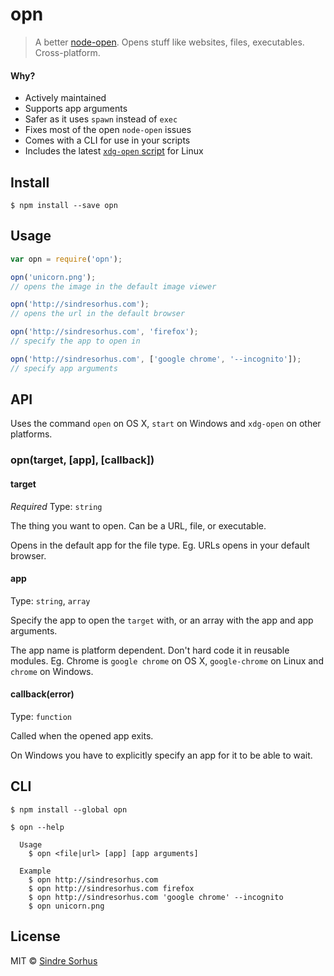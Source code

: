 # opn

> A better [node-open](https://github.com/pwnall/node-open). Opens stuff like websites, files, executables. Cross-platform.


#### Why?

- Actively maintained
- Supports app arguments
- Safer as it uses `spawn` instead of `exec`
- Fixes most of the open `node-open` issues
- Comes with a CLI for use in your scripts
- Includes the latest [`xdg-open` script](http://cgit.freedesktop.org/xdg/xdg-utils/commit/?id=c55122295c2a480fa721a9614f0e2d42b2949c18) for Linux


## Install

```
$ npm install --save opn
```


## Usage

```js
var opn = require('opn');

opn('unicorn.png');
// opens the image in the default image viewer

opn('http://sindresorhus.com');
// opens the url in the default browser

opn('http://sindresorhus.com', 'firefox');
// specify the app to open in

opn('http://sindresorhus.com', ['google chrome', '--incognito']);
// specify app arguments
```


## API

Uses the command `open` on OS X, `start` on Windows and `xdg-open` on other platforms.

### opn(target, [app], [callback])

#### target

*Required*
Type: `string`

The thing you want to open. Can be a URL, file, or executable.

Opens in the default app for the file type. Eg. URLs opens in your default browser.

#### app

Type: `string`, `array`

Specify the app to open the `target` with, or an array with the app and app arguments.

The app name is platform dependent. Don't hard code it in reusable modules. Eg. Chrome is `google chrome` on OS X, `google-chrome` on Linux and `chrome` on Windows.

#### callback(error)

Type: `function`

Called when the opened app exits.

On Windows you have to explicitly specify an app for it to be able to wait.


## CLI

```
$ npm install --global opn
```

```
$ opn --help

  Usage
    $ opn <file|url> [app] [app arguments]

  Example
    $ opn http://sindresorhus.com
    $ opn http://sindresorhus.com firefox
    $ opn http://sindresorhus.com 'google chrome' --incognito
    $ opn unicorn.png
```


## License

MIT © [Sindre Sorhus](http://sindresorhus.com)
